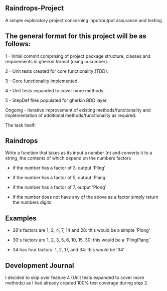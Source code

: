 ## Raindrops-Project
A simple exploratory project concerning input/output assurance and testing

## The general format for this project will be as follows:

1 - Initial commit comprising of project package structure, classes and requirements in gherkin format (using cucumber).

2 - Unit tests created for core functionality (TDD).

3 - Core functionality implemented.

4 - Unit tests expanded to cover more methods.

5 - StepDef files populated for gherkin BDD layer.

Ongoing - Iterative improvement of existing methods/functionality and implementation of additional methods/functionality as required.





The task itself:

## Raindrops

Write a function that takes as its input a number (n) and converts it to a string, the contents of which depend on the numbers factors

- if the number has a factor of 3, output 'Pling'

- if the number has a factor of 5, output 'Plang'

- if the number has a factor of 7, output 'Plong'

- if the number does not have any of the above as a factor simply return the numbers digits

## Examples

- 28's factors are 1, 2, 4, 7, 14 and 28: this would be a simple 'Plong'

- 30's factors are 1, 2, 3, 5, 6, 10, 15, 30: this would be a 'PlingPlang'

- 34 has four factors: 1, 2, 17, and 34: this would be '34'




## Development Journal

I decided to skip over feature 4 (Unit tests expanded to cover more methods) as I had already created 100% test coverage during step 2.
